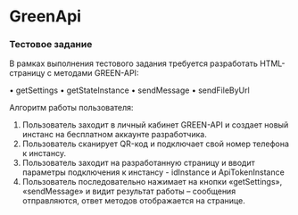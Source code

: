 # GreenApi
### Тестовое задание
В рамках выполнения тестового задания требуется разработать HTML-страницу с методами GREEN-API:

• getSettings
• getStateInstance
• sendMessage
• sendFileByUrl

Алгоритм работы пользователя:
1. Пользователь заходит в личный кабинет GREEN-API и создает новый инстанс на
бесплатном аккаунте разработчика.
2. Пользователь сканирует QR-код и подключает свой номер телефона к инстансу.
3. Пользователь заходит на разработанную страницу и вводит параметры
подключения к инстансу - idInstance и ApiTokenInstance
4. Пользователь последовательно нажимает на кнопки «getSettings», «sendMessage» и видит
результат работы – сообщения отправляются, ответ методов отображается на странице.
